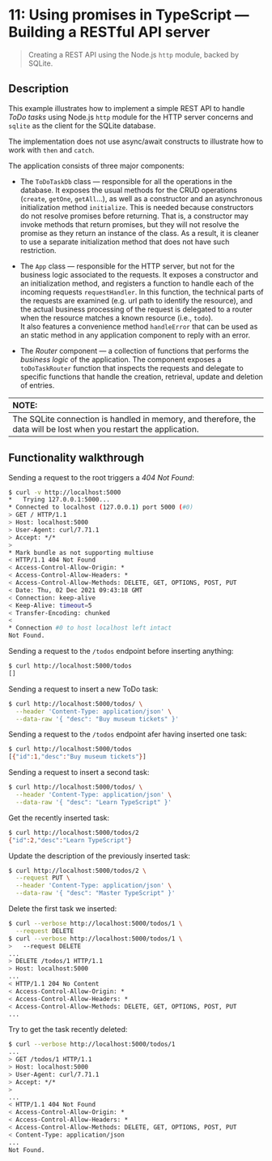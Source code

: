 # 11: Using promises in TypeScript &mdash; Building a RESTful API server
> Creating a REST API using the Node.js `http` module, backed by SQLite.

## Description

This example illustrates how to implement a simple REST API to handle *ToDo tasks* using Node.js `http` module for the HTTP server concerns and `sqlite` as the client for the SQLite database.

The implementation does not use async/await constructs to illustrate how to work with `then` and `catch`.

The application consists of three major components:
+ The `ToDoTaskDb` class &mdash; responsible for all the operations in the database. It exposes the usual methods for the CRUD operations (`create`, `getOne`, `getAll`...), as well as a constructor and an asynchronous initialization method `initialize`. This is needed because constructors do not resolve promises before returning. That is, a constructor may invoke methods that return promises, but they will not resolve the promise as they return an instance of the class. As a result, it is cleaner to use a separate initialization method that does not have such restriction.

+ The `App` class &mdash; responsible for the HTTP server, but not for the business logic associated to the requests. It exposes a constructor and an initialization method, and registers a function to handle each of the incoming requests `requestHandler`. In this function, the technical parts of the requests are examined (e.g. url path to identify the resource), and the actual business processing of the request is delegated to a router when the resource matches a known resource (i.e., `todo`).<br> It also features a convenience method `handleError` that can be used as an static method in any application component to reply with an error.

+ The *Router* component &mdash; a collection of functions that performs the *business logic* of the application. The component exposes a `toDoTaskRouter` function that inspects the requests and delegate to specific functions that handle the creation, retrieval, update and deletion of entries.

| NOTE: |
| :---- |
| The SQLite connection is handled in memory, and therefore, the data will be lost when you restart the application. |

## Functionality walkthrough

Sending a request to the root triggers a *404 Not Found*:

```bash
$ curl -v http://localhost:5000
*   Trying 127.0.0.1:5000...
* Connected to localhost (127.0.0.1) port 5000 (#0)
> GET / HTTP/1.1
> Host: localhost:5000
> User-Agent: curl/7.71.1
> Accept: */*
>
* Mark bundle as not supporting multiuse
< HTTP/1.1 404 Not Found
< Access-Control-Allow-Origin: *
< Access-Control-Allow-Headers: *
< Access-Control-Allow-Methods: DELETE, GET, OPTIONS, POST, PUT
< Date: Thu, 02 Dec 2021 09:43:18 GMT
< Connection: keep-alive
< Keep-Alive: timeout=5
< Transfer-Encoding: chunked
<
* Connection #0 to host localhost left intact
Not Found.
```

Sending a request to the `/todos` endpoint before inserting anything:

```bash
$ curl http://localhost:5000/todos
[]
```

Sending a request to insert a new ToDo task:
```bash
$ curl http://localhost:5000/todos/ \
  --header 'Content-Type: application/json' \
  --data-raw '{ "desc": "Buy museum tickets" }'
```

Sending a request to the `/todos` endpoint afer having inserted one task:

```bash
$ curl http://localhost:5000/todos
[{"id":1,"desc":"Buy museum tickets"}]
```

Sending a request to insert a second task:
```bash
$ curl http://localhost:5000/todos/ \
  --header 'Content-Type: application/json' \
  --data-raw '{ "desc": "Learn TypeScript" }'
```

Get the recently inserted task:
```bash
$ curl http://localhost:5000/todos/2
{"id":2,"desc":"Learn TypeScript"}
```

Update the description of the previously inserted task:
```bash
$ curl http://localhost:5000/todos/2 \
  --request PUT \
  --header 'Content-Type: application/json' \
  --data-raw '{ "desc": "Master TypeScript" }'
```

Delete the first task we inserted:

```bash
$ curl --verbose http://localhost:5000/todos/1 \
  --request DELETE
$ curl --verbose http://localhost:5000/todos/1 \
>   --request DELETE
...
> DELETE /todos/1 HTTP/1.1
> Host: localhost:5000
...
< HTTP/1.1 204 No Content
< Access-Control-Allow-Origin: *
< Access-Control-Allow-Headers: *
< Access-Control-Allow-Methods: DELETE, GET, OPTIONS, POST, PUT
...
```

Try to get the task recently deleted:

```bash
$ curl --verbose http://localhost:5000/todos/1
...
> GET /todos/1 HTTP/1.1
> Host: localhost:5000
> User-Agent: curl/7.71.1
> Accept: */*
>
...
< HTTP/1.1 404 Not Found
< Access-Control-Allow-Origin: *
< Access-Control-Allow-Headers: *
< Access-Control-Allow-Methods: DELETE, GET, OPTIONS, POST, PUT
< Content-Type: application/json
...
Not Found.
```
